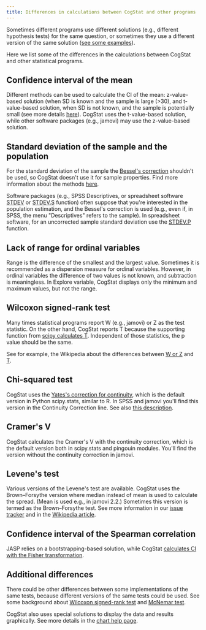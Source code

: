 ```yaml
---
title: Differences in calculations between CogStat and other programs
---
```

Sometimes different programs use different solutions (e.g., different hypothesis tests) for the same question, or sometimes they use a different version of the same solution ([see some examples](https://www.pharmasug.org/proceedings/2017/QT/PharmaSUG-2017-QT12.pdf)).

Here we list some of the differences in the calculations between CogStat and other statistical programs.

## Confidence interval of the mean

Different methods can be used to calculate the CI of the mean: z-value-based solution (when SD is known and the sample is large (>30), and t-value-based solution, when SD is not known, and the sample is potentially small (see more details [here](https://en.wikipedia.org/wiki/Confidence_interval#Basic_steps)). CogStat uses the t-value-based solution, while other software packages (e.g., jamovi) may use the z-value-based solution.

## Standard deviation of the sample and the population

For the standard deviation of the sample the [Bessel's correction](https://en.wikipedia.org/wiki/Bessel%27s_correction) shouldn't be used, so CogStat doesn't use it for sample properties. Find more information about the methods [here](https://en.wikipedia.org/wiki/Standard_deviation#Estimation).

Software packages (e.g., SPSS Descriptives, or spreadsheet software [STDEV](https://support.office.com/en-us/article/STDEV-function-51fecaaa-231e-4bbb-9230-33650a72c9b0) or [STDEV.S](https://support.office.com/en-us/article/STDEV-S-function-7d69cf97-0c1f-4acf-be27-f3e83904cc23?ui=en-US&rs=en-US&ad=US) function) often suppose that you're interested in the population estimation, and the Bessel's correction is used (e.g., even if, in SPSS, the menu "Descriptives" refers to the sample). In spreadsheet software, for an uncorrected sample standard deviation use the [STDEV.P](https://support.microsoft.com/en-us/help/826406/excel-statistical-functions-stdevp) function.

## Lack of range for ordinal variables

Range is the difference of the smallest and the largest value. Sometimes it is recommended as a dispersion measure for ordinal variables. However, in ordinal variables the difference of two values is not known, and subtraction is meaningless. In Explore variable, CogStat displays only the minimum and maximum values, but not the range.

## Wilcoxon signed-rank test
Many times statistical programs report W (e.g., jamovi) or Z as the test statistic. On the other hand, CogStat reports T because the supporting function from [scipy calculates T](https://docs.scipy.org/doc/scipy/reference/generated/scipy.stats.wilcoxon.html). Independent of those statistics, the p value should be the same.

See for example, the Wikipedia about the differences between [W or Z](https://en.wikipedia.org/wiki/Wilcoxon_signed-rank_test#Test_procedure) and [T](https://en.wikipedia.org/wiki/Wilcoxon_signed-rank_test#Original_test).

## Chi-squared test
CogStat uses the [Yates's correction for continuity](https://en.wikipedia.org/wiki/Yates%27s_correction_for_continuity), which is the default version in Python scipy.stats, similar to R. In SPSS and jamovi you'll find this version in the Continuity Correction line. See also [this description](https://www.pharmasug.org/proceedings/2017/QT/PharmaSUG-2017-QT12.pdf).

## Cramer's V
CogStat calculates the Cramer's V with the continuity correction, which is the default version both in scipy.stats and pingouin modules. You'll find the version without the continuity correction in jamovi.

## Levene's test
Various versions of the Levene's test are available. CogStat uses the Brown–Forsythe version where median instead of mean is used to calculate the spread. (Mean is used e.g., in jamovi 2.2.) Sometimes this version is termed as the Brown–Forsythe test. See more information in our [issue tracker](https://github.com/cogstat/cogstat/issues/56) and in the [Wikipedia article](https://en.wikipedia.org/wiki/Levene%27s_test).

## Confidence interval of the Spearman correlation
JASP relies on a bootstrapping-based solution, while CogStat [calculates CI with the Fisher transformation](https://en.wikipedia.org/wiki/Pearson_correlation_coefficient#Using_the_Fisher_transformation).

## Additional differences
There could be other differences between some implementations of the same tests, because different versions of the same tests could be used. See some background about [Wilcoxon signed-rank test](https://github.com/cogstat/cogstat/issues/31) and [McNemar test](https://github.com/cogstat/cogstat/issues/55).

CogStat also uses special solutions to display the data and results graphically. See more details in the [chart help page](Displaying-the-data-and-results-graphically).
